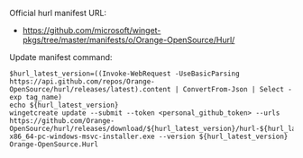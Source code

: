 Official hurl manifest URL:

- https://github.com/microsoft/winget-pkgs/tree/master/manifests/o/Orange-OpenSource/Hurl/

Update manifest command:
 
```
$hurl_latest_version=((Invoke-WebRequest -UseBasicParsing https://api.github.com/repos/Orange-OpenSource/hurl/releases/latest).content | ConvertFrom-Json | Select -exp tag_name)
echo ${hurl_latest_version}
wingetcreate update --submit --token <personal_github_token> --urls https://github.com/Orange-OpenSource/hurl/releases/download/${hurl_latest_version}/hurl-${hurl_latest_version}-x86_64-pc-windows-msvc-installer.exe --version ${hurl_latest_version} Orange-OpenSource.Hurl
```
